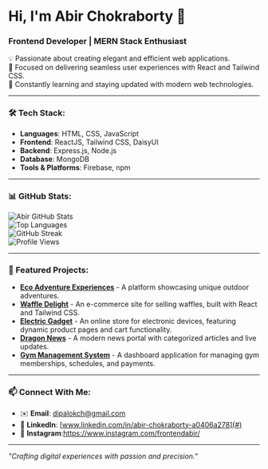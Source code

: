 # Hi, I'm Abir Chokraborty 👋  
### Frontend Developer | MERN Stack Enthusiast  

💡 Passionate about creating elegant and efficient web applications.  
🎯 Focused on delivering seamless user experiences with React and Tailwind CSS.  
🌱 Constantly learning and staying updated with modern web technologies.  


---

### 🛠 Tech Stack:
- **Languages**: HTML, CSS, JavaScript  
- **Frontend**: ReactJS, Tailwind CSS, DaisyUI  
- **Backend**: Express.js, Node.js  
- **Database**: MongoDB  
- **Tools & Platforms**: Firebase, npm  

---
### 📊 GitHub Stats:
![Abir GitHub Stats](https://github-readme-stats.vercel.app/api?username=abirchokra&show_icons=true&theme=radical)  
![Top Languages](https://github-readme-stats.vercel.app/api/top-langs/?username=your-username&layout=compact&theme=radical)  
![GitHub Streak](https://streak-stats.demolab.com/?user=your-username&theme=radical)  
![Profile Views](https://komarev.com/ghpvc/?username=your-username&color=brightgreen)  

---

### 🚀 Featured Projects:
- **[Eco Adventure Experiences](#)** - A platform showcasing unique outdoor adventures.
- **[Waffle Delight](#)** - An e-commerce site for selling waffles, built with React and Tailwind CSS.
- **[Electric Gadget](#)** - An online store for electronic devices, featuring dynamic product pages and cart functionality.  
- **[Dragon News](#)** - A modern news portal with categorized articles and live updates.  
- **[Gym Management System](#)** - A dashboard application for managing gym memberships, schedules, and payments.  


---

### 📫 Connect With Me:
- ✉️ **Email**: [dipalokch@gmail.com](mailto:your.email@example.com)  
- 💼 **LinkedIn**: [www.linkedin.com/in/abir-chokraborty-a0406a278](#)  
- 📸 **Instagram**:https://www.instagram.com/frontendabir/

---

_"Crafting digital experiences with passion and precision."_  
